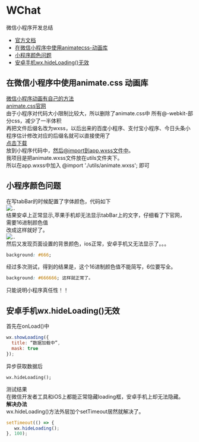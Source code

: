# WChat
微信小程序开发总结  
- [官方文档](https://developers.weixin.qq.com/miniprogram/dev/)
- [在微信小程序中使用animatecss-动画库](#在微信小程序中使用animatecss-动画库)  
- [小程序颜色问题](#小程序颜色问题)  
- [安卓手机wx.hideLoading()无效](#安卓手机wxhideloading无效)
## 在微信小程序中使用animate.css 动画库
[微信小程序动画有自己的方法](https://developers.weixin.qq.com/miniprogram/dev/api/wx.createAnimation.html)  
[animate.css官网](https://daneden.github.io/animate.css/)  
由于小程序对代码大小限制比较大，所以删除了animate.css中 所有@-webkit-部分css，减少了一半体积  
再把文件后缀名改为wxss，以后出来的百度小程序、支付宝小程序、今日头条小程序估计修改对应的后缀名就可以直接使用了  
[点击下载](http://nodejs999.com/animate.wxss)  
放到小程序代码中，然后@import到app.wxss文件中。   
我项目是把animate.wxss文件放在utils文件夹下。  
所以在app.wxss中加入 @import './utils/animate.wxss'; 即可


## 小程序颜色问题
在写tabBar的时候配置了字体颜色，代码如下  
![..](https://img-blog.csdn.net/20170705145035143?watermark/2/text/aHR0cDovL2Jsb2cuY3Nkbi5uZXQvenp3d2pqZGox/font/5a6L5L2T/fontsize/400/fill/I0JBQkFCMA==/dissolve/70/gravity/Center)  
结果安卓上正常显示,苹果手机却无法显示tabBar上的文字，仔细看了下官网，  
需要16进制颜色值  
改成这样就好了。  
![..](https://img-blog.csdn.net/20170705145142733?watermark/2/text/aHR0cDovL2Jsb2cuY3Nkbi5uZXQvenp3d2pqZGox/font/5a6L5L2T/fontsize/400/fill/I0JBQkFCMA==/dissolve/70/gravity/Center)  
然后又发现页面设置的背景颜色，ios正常，安卓手机又无法显示了。。。

```css
background: #666;
```

经过多次测试，得到的结果是，这个16进制颜色值不能简写，6位要写全。

```css
background: #666666; 这样就正常了。
```
只能说明小程序真任性！！

## 安卓手机wx.hideLoading()无效

首先在onLoad()中
```js
wx.showLoading({
  title: “数据加载中”,
  mask: true
});
```
异步获取数据后  

`wx.hideLoading();`  

测试结果  
在微信开发者工具和iOS上都能正常隐藏loading框，安卓手机上却无法隐藏。  
**解决办法**  
wx.hideLoading()方法外层加个setTimeout居然就解决了。  
```js
setTimeout(() => {
   wx.hideLoading();
}, 100);
```
